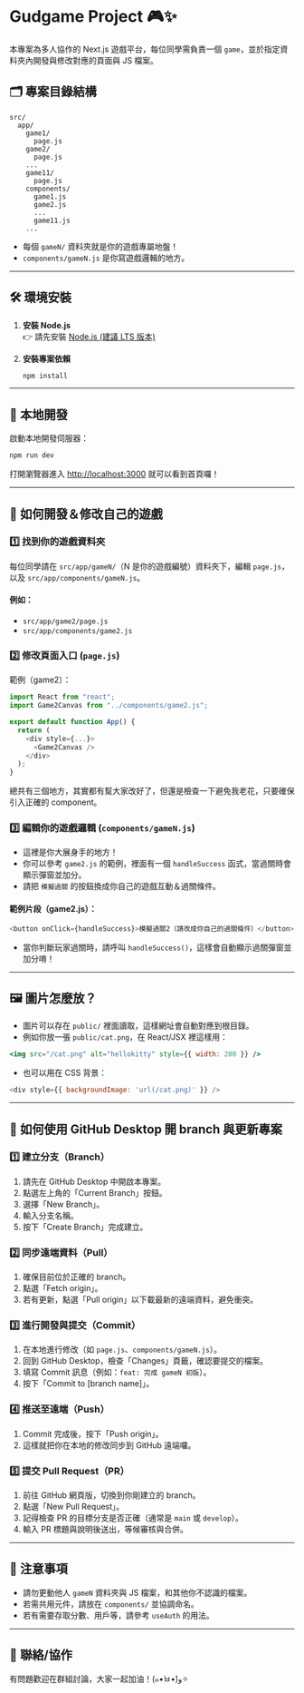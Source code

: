 
# Gudgame Project 🎮✨

本專案為多人協作的 Next.js 遊戲平台，每位同學需負責一個 `game`，並於指定資料夾內開發與修改對應的頁面與 JS 檔案。

## 🗂️ 專案目錄結構

```
src/
  app/
    game1/
      page.js
    game2/
      page.js
    ...
    game11/
      page.js
    components/
      game1.js
      game2.js
      ...
      game11.js
    ...
```

- 每個 `gameN/` 資料夾就是你的遊戲專屬地盤！
- `components/gameN.js` 是你寫遊戲邏輯的地方。

---

## 🛠️ 環境安裝

1. **安裝 Node.js**  
   👉 請先安裝 [Node.js (建議 LTS 版本)](https://nodejs.org/zh-tw/)

2. **安裝專案依賴**
   ```bash
   npm install
   ```

---

## 🚀 本地開發

啟動本地開發伺服器：

```bash
npm run dev
```

打開瀏覽器進入 [http://localhost:3000](http://localhost:3000) 就可以看到首頁囉！

---

## 👾 如何開發＆修改自己的遊戲

### 1️⃣ 找到你的遊戲資料夾

每位同學請在 `src/app/gameN/`（N 是你的遊戲編號）資料夾下，編輯 `page.js`，以及 `src/app/components/gameN.js`。

#### 例如：  
- `src/app/game2/page.js`  
- `src/app/components/game2.js`

### 2️⃣ 修改頁面入口 (`page.js`)

範例（game2）：

```js
import React from "react";
import Game2Canvas from "../components/game2.js";

export default function App() {
  return (
    <div style={...}>
      <Game2Canvas />
    </div>
  );
}
```

總共有三個地方，其實都有幫大家改好了，但還是檢查一下避免我老花，只要確保引入正確的 component。

### 3️⃣ 編輯你的遊戲邏輯 (`components/gameN.js`)

- 這裡是你大展身手的地方！
- 你可以參考 `game2.js` 的範例，裡面有一個 `handleSuccess` 函式，當過關時會顯示彈窗並加分。
- 請把 `模擬過關` 的按鈕換成你自己的遊戲互動＆過關條件。

#### 範例片段（game2.js）：

```js
<button onClick={handleSuccess}>模擬過關2（請改成你自己的過關條件）</button>
```

- 當你判斷玩家過關時，請呼叫 `handleSuccess()`，這樣會自動顯示過關彈窗並加分唷！

---

## 🖼️ 圖片怎麼放？

- 圖片可以存在 `public/` 裡面讀取，這樣網址會自動對應到根目錄。
- 例如你放一張 `public/cat.png`，在 React/JSX 裡這樣用：

```jsx
<img src="/cat.png" alt="hellokitty" style={{ width: 200 }} />
```

- 也可以用在 CSS 背景：

```js
<div style={{ backgroundImage: 'url(/cat.png)' }} />
```

---

## 🔀 如何使用 GitHub Desktop 開 branch 與更新專案

### 1️⃣ 建立分支（Branch）

1. 請先在 GitHub Desktop 中開啟本專案。
2. 點選左上角的「Current Branch」按鈕。
3. 選擇「New Branch」。 
4. 輸入分支名稱。
5. 按下「Create Branch」完成建立。

### 2️⃣ 同步遠端資料（Pull）

1. 確保目前位於正確的 branch。
2. 點選「Fetch origin」。
3. 若有更新，點選「Pull origin」以下載最新的遠端資料，避免衝突。

### 3️⃣ 進行開發與提交（Commit）

1. 在本地進行修改（如 `page.js`、`components/gameN.js`）。
2. 回到 GitHub Desktop，檢查「Changes」頁籤，確認要提交的檔案。
3. 填寫 Commit 訊息（例如：`feat: 完成 gameN 初版`）。
4. 按下「Commit to [branch name]」。

### 4️⃣ 推送至遠端（Push）

1. Commit 完成後，按下「Push origin」。
2. 這樣就把你在本地的修改同步到 GitHub 遠端囉。

### 5️⃣ 提交 Pull Request（PR）

1. 前往 GitHub 網頁版，切換到你剛建立的 branch。
2. 點選「New Pull Request」。 
3. 記得檢查 PR 的目標分支是否正確（通常是 `main` 或 `develop`）。
4. 輸入 PR 標題與說明後送出，等候審核與合併。

---

## 📝 注意事項

- 請勿更動他人 `gameN` 資料夾與 JS 檔案，和其他你不認識的檔案。
- 若需共用元件，請放在 `components/` 並協調命名。
- 若有需要存取分數、用戶等，請參考 `useAuth` 的用法。

---

## 💬 聯絡/協作

有問題歡迎在群組討論，大家一起加油！(๑•̀ㅂ•́)و✧
